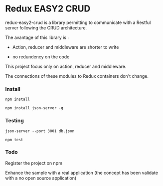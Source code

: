 # Redux EASY2 CRUD

redux-easy2-crud is a library permitting to communicate with a Restful server following the CRUD architecture.

The avantage of this library is :

* Action, reducer and middleware are shorter to write

* no redundency on the code

This project focus only on action, reducer and middleware.

The connections of these modules to Redux containers don't change.



### Install
```
npm install

npm install json-server -g
```

### Testing

```
json-server --port 3001 db.json

npm test

```

### Todo

Register the project on npm

Enhance the sample with a real application (the concept has been validate with a no open source application)
